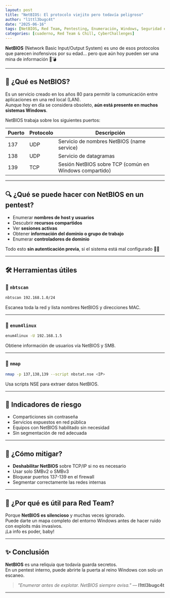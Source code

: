 ```yaml
---
layout: post
title: "NetBIOS: El protocolo viejito pero todavía peligroso"
author: "l1ttl3bugc4t"
date: "2025-06-16"
tags: [NetBIOS, Red Team, Pentesting, Enumeración, Windows, Seguridad en Red]
categories: [cuaderno, Red Team & Chill, CyberChallenges]
---
```


**NetBIOS** (Network Basic Input/Output System) es uno de esos protocolos que parecen inofensivos por su edad… pero que aún hoy pueden ser una mina de información 🧠💣

---

## 🧬 ¿Qué es NetBIOS?

Es un servicio creado en los años 80 para permitir la comunicación entre aplicaciones en una red local (LAN).  
Aunque hoy en día se considera obsoleto, **aún está presente en muchos sistemas Windows**.

NetBIOS trabaja sobre los siguientes puertos:

| Puerto | Protocolo | Descripción |
|--------|-----------|-------------|
| 137 | UDP | Servicio de nombres NetBIOS (name service) |
| 138 | UDP | Servicio de datagramas |
| 139 | TCP | Sesión NetBIOS sobre TCP (común en Windows compartido) |

---

## 🔍 ¿Qué se puede hacer con NetBIOS en un pentest?

- Enumerar **nombres de host y usuarios**
- Descubrir **recursos compartidos**
- Ver **sesiones activas**
- Obtener **información del dominio o grupo de trabajo**
- Enumerar **controladores de dominio**

Todo esto **sin autenticación previa**, si el sistema está mal configurado 🐾😼

---

## 🛠️ Herramientas útiles

### 🐾 `nbtscan`

```bash
nbtscan 192.168.1.0/24
```
Escanea toda la red y lista nombres NetBIOS y direcciones MAC.

---

### 🐾 `enum4linux`

```bash
enum4linux -U 192.168.1.5
```
Obtiene información de usuarios vía NetBIOS y SMB.

---

### 🐾 `nmap`

```bash
nmap -p 137,138,139 --script nbstat.nse <IP>
```
Usa scripts NSE para extraer datos NetBIOS.

---

## 🚩 Indicadores de riesgo

- Comparticiones sin contraseña
- Servicios expuestos en red pública
- Equipos con NetBIOS habilitado sin necesidad
- Sin segmentación de red adecuada

---

## 🔐 ¿Cómo mitigar?

- **Deshabilitar NetBIOS** sobre TCP/IP si no es necesario
- Usar solo SMBv2 o SMBv3
- Bloquear puertos 137-139 en el firewall
- Segmentar correctamente las redes internas

---

## 🎯 ¿Por qué es útil para Red Team?

Porque **NetBIOS es silencioso** y muchas veces ignorado.  
Puede darte un mapa completo del entorno Windows antes de hacer ruido con exploits más invasivos.  
¡La info es poder, baby!

---

## ✨ Conclusión

**NetBIOS** es una reliquia que todavía guarda secretos.  
En un pentest interno, puede abrirte la puerta al reino Windows con solo un escaneo.

> _"Enumerar antes de explotar. NetBIOS siempre avisa."_ — **l1ttl3bugc4t**

---
